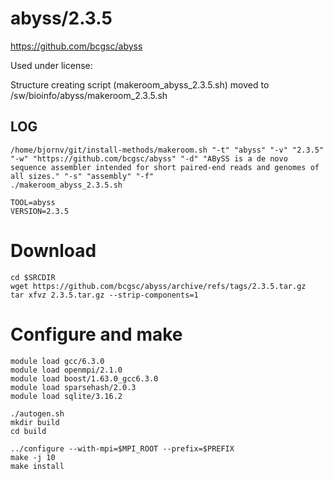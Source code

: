 abyss/2.3.5
===========

<https://github.com/bcgsc/abyss>

Used under license:



Structure creating script (makeroom_abyss_2.3.5.sh) moved to /sw/bioinfo/abyss/makeroom_2.3.5.sh

LOG
---

    /home/bjornv/git/install-methods/makeroom.sh "-t" "abyss" "-v" "2.3.5" "-w" "https://github.com/bcgsc/abyss" "-d" "ABySS is a de novo sequence assembler intended for short paired-end reads and genomes of all sizes." "-s" "assembly" "-f"
    ./makeroom_abyss_2.3.5.sh

    TOOL=abyss
    VERSION=2.3.5

# Download
    cd $SRCDIR
    wget https://github.com/bcgsc/abyss/archive/refs/tags/2.3.5.tar.gz
    tar xfvz 2.3.5.tar.gz --strip-components=1

# Configure and make
    module load gcc/6.3.0
    module load openmpi/2.1.0
    module load boost/1.63.0_gcc6.3.0
    module load sparsehash/2.0.3
    module load sqlite/3.16.2

    ./autogen.sh
    mkdir build
    cd build

    ../configure --with-mpi=$MPI_ROOT --prefix=$PREFIX
    make -j 10
    make install







